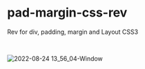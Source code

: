 # pad-margin-css-rev
Rev for div, padding, margin and Layout CSS3

<br>

![2022-08-24 13_56_04-Window](https://user-images.githubusercontent.com/16153844/186477981-f19c06c9-ad60-4cec-8891-f81bcaaa46b7.png)

